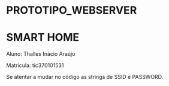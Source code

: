 # PROTOTIPO_WEBSERVER
# SMART HOME
Aluno: Thalles Inácio Araújo

Matrícula: tic370101531

Se atentar a mudar no código as strings de SSID e PASSWORD.
